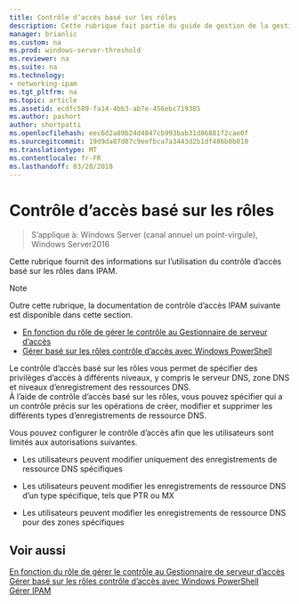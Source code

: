 ```yaml
---
title: Contrôle d’accès basé sur les rôles
description: Cette rubrique fait partie du guide de gestion de la gestion des adresses IP (IPAM) dans Windows Server2016.
manager: brianlic
ms.custom: na
ms.prod: windows-server-threshold
ms.reviewer: na
ms.suite: na
ms.technology:
- networking-ipam
ms.tgt_pltfrm: na
ms.topic: article
ms.assetid: ecdfc589-fa14-4bb3-ab7e-456ebc719385
ms.author: pashort
author: shortpatti
ms.openlocfilehash: eec6d2a89b24d4847cb993bab31d86881f2cae0f
ms.sourcegitcommit: 19d9da87d87c9eefbca7a3443d2b1df486b0b010
ms.translationtype: MT
ms.contentlocale: fr-FR
ms.lasthandoff: 03/28/2018
---
```

# <a name="role-based-access-control"></a>Contrôle d’accès basé sur les rôles

>S’applique à: Windows Server (canal annuel un point-virgule), Windows Server2016

Cette rubrique fournit des informations sur l’utilisation du contrôle d’accès basé sur les rôles dans IPAM.  
  
> [!NOTE]  
> Outre cette rubrique, la documentation de contrôle d’accès IPAM suivante est disponible dans cette section.  
>   
> -   [En fonction du rôle de gérer le contrôle au Gestionnaire de serveur d’accès](../../technologies/ipam/Manage-Role-Based-Access-Control-with-Server-Manager.md)  
> -   [Gérer basé sur les rôles contrôle d’accès avec Windows PowerShell](../../technologies/ipam/Manage-Role-Based-Access-Control-with-Windows-PowerShell.md)  
  
Le contrôle d’accès basé sur les rôles vous permet de spécifier des privilèges d’accès à différents niveaux, y compris le serveur DNS, zone DNS et niveaux d’enregistrement des ressources DNS.  
À l’aide de contrôle d’accès basé sur les rôles, vous pouvez spécifier qui a un contrôle précis sur les opérations de créer, modifier et supprimer les différents types d’enregistrements de ressource DNS.  
  
Vous pouvez configurer le contrôle d’accès afin que les utilisateurs sont limités aux autorisations suivantes.  
  
-   Les utilisateurs peuvent modifier uniquement des enregistrements de ressource DNS spécifiques  
  
-   Les utilisateurs peuvent modifier les enregistrements de ressource DNS d’un type spécifique, tels que PTR ou MX  
  
-   Les utilisateurs peuvent modifier les enregistrements de ressource DNS pour des zones spécifiques  
  
## <a name="see-also"></a>Voir aussi  
[En fonction du rôle de gérer le contrôle au Gestionnaire de serveur d’accès](../../technologies/ipam/Manage-Role-Based-Access-Control-with-Server-Manager.md)  
[Gérer basé sur les rôles contrôle d’accès avec Windows PowerShell](../../technologies/ipam/Manage-Role-Based-Access-Control-with-Windows-PowerShell.md)  
[Gérer IPAM](Manage-IPAM.md)  
  


